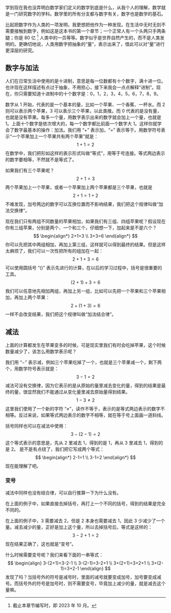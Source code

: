 学到现在我也没弄明白数学家们定义的数学到底是什么，从我个人的理解，数学就是一门研究数字的学科。数学里的所有分支都与数字有关，数字也是数学的基石。

比起把数字作为人类的一项发明，我更想把他作为一种发现。在生活中无时无刻不需要接触到数字，例如这是这本书的第一个章节；一个正常人有一个头两只手两条腿；你是 80 亿 [^1] 人类中的一员等等。数字似乎是世界自然产生的，而不是人类发明的。更确切地说，人类用数字把抽象的“量”，表示出来了，借此可以对“量”进行更深层的研究。

## 数字与加法

人们在日常生活中使用的是十进制，意思是每一位数都有十个数字，满十进一位。也许现在这样描述有点过于抽象，不用担心，接下来我会一点点解释“进制”。现在，你只需要知道十进制中的十个数字是：0，1，2，3，4，5，6，7，8，9。

数字从 1 开始，代表的是一个基本的量，比如一个苹果、一个香蕉、一杯水。而 2 则可以表示两个苹果，3 可以表示三个苹果，以此类推。而 0 代表的是没有量，也就是没有苹果。每多一个量，用数字表示出来的数字就会加上一个量，也就是 1。上面十个数字是依次增大的，每一个数字都比前面一个数字大 1。这样你就学会了数字最基本的操作：加法。我们用 “$+$” 表示加，“$=$” 表示等于。用数学符号表示“一个苹果加上一个苹果共有两个苹果”就是：
$$
1+1=2
$$
在数学中，我们把形如这样的表示形式叫做“等式”，用等于号连接。等式两边表示的数字要相等，不然就不是等式了。

如果我们有三个苹果呢？
$$
2+1=3
$$
两个苹果加上一个苹果，或者一个苹果加上两个苹果都是三个苹果，也就是
$$
2+1=1+2
$$
不难发现，加号两边的数字可以互换位置而不影响结果，我们把这个规律叫做“加法交换律”。

现在我们只有两组不同数量的苹果相加，如果我们有三组、四组苹果呢？假设现在你有三组苹果，分别是两个、一个和三个，仔细想一下，加起来是不是六个？
$$
\begin{align*}
2+1=3 \\
3+3=6
\end{align*}
$$
你可以先把其中两组相加，再加上第三组，这样就可以得到最终的结果。但是这样太麻烦了，我们可以一次性把所有的组加在一起：
$$
2+1+3=6
$$
可以使用圆括号 “()” 表示先进行的计算，在以后的学习过程中，括号是很重要的工具。
$$
(2+1)+3=6
$$
我们可以任意地先相加两组，再加上另一组，比如可以先把一个苹果和三个苹果相加，再加上两个苹果：
$$
2+(1+3)=6
$$
一样不会改变结果，我们把这个规律叫做“加法结合律”。

## 减法

上面的计算都发生在苹果变多的时候，可是现实里我们有时会吃掉苹果，这个时候数量减少了，该怎么用数学表示呢？

我们用 “$-$” 表示减，例如三个苹果吃掉了一个，也就是三个苹果减一个，剩下两个，用数学符号表示就是：
$$
3-1=2
$$
减法可没有交换律，因为它表示的是从原始的量里减去变化的量，得到的结果是最终的量，很显然我们不能通过从变化量里减去原始量得到结果。
$$
1-3\neq 2
$$
这里我们使用了一个新的字符 “≠”，读作不等于，表示的是等式两边表示的数字不相等。反过来说，如果等式两边表示的数字不相等，就在等于号上面画一道斜线。

括号同样也可以在减法中使用：
$$
3-(2-1)=2
$$
这个等式表示的意思是，先从 2 里减去 1，得到的是 1，再从 3 里减去 1，得到的是 2。
是不是有点绕了，我们把它写成两个等式：
$$
\begin{align*}
2-1=1 \\
3-1=2
\end{align*}
$$
现在能理解了吧。

### 变号

减法中同样也没有结合律，可以自行推算一下为什么没有。

在上面的例子中，如果直接去掉括号，再打上一个不同的括号，得到的结果是完全不同的。

在上面的例子中，3 需要减去 2，但是 2 本身也需要减去 1，因此 3 少减少了一个量。减去减少的量，正好是加上这个量，所以去掉括号后，等式是这样的：
$$
3-2+1=2
$$
现在结果正确了，这也就是“变号”。

什么时候需要变号呢？我们来看下面的一串等式：
$$
\begin{align}
3-(2+1)=3-2-1 \\
3-(2-1)=3-2+1 \\
3+(2+1)=3+2+1 \\
3+(2-1)=3+2-1
\end{align}
$$
发现了吗？当括号外的符号是减号时，里面的减号就要变成加号，加号要变成减号。而括号外的符号是加号时，则不需要变号，毕竟加上减少的量，就是减去这个量嘛。

[^1]:截止本章节编写时，即 2023 年 10 月。